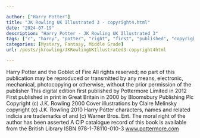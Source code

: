 ```yaml
---

author: ["Harry Potter"]
title: "JK Rowling UK Illustrated 3 - copyright4.html"
date: "2024-07-19"
description: "Harry Potter - JK Rowling UK Illustrated 3"
tags: ["c", "harry", "potter", "right", "first", "published", "copyright", "rowling", "goblet", "fire", "reserved", "part", "publication", "may", "reproduced", "transmitted", "mean", "electronic", "mechanical", "photocopying", "otherwise", "without", "prior", "permission", "publisher"]
categories: [Mystery, Fantasy, Middle Grade]
url: /posts/jkrowling/JKRowlingUKIllustrated3-copyright4html

---
```



Harry Potter and the Goblet of Fire
All rights reserved; no part of this publication may be reproduced or transmitted by any means, electronic, mechanical, photocopying or otherwise, without the prior permission of the publisher
This digital edition first published by Pottermore Limited in 2012
First published in print in Great Britain in 2000 by Bloomsbury Publishing Plc
Copyright (c) J.K. Rowling 2000
Cover illustrations by Claire Melinsky copyright (c) J.K. Rowling 2010
Harry Potter characters, names and related indicia are trademarks of and (c) Warner Bros. Ent.
The moral right of the author has been asserted
A CIP catalogue record of this book is available from the British Library
ISBN 978-1-78110-010-3
www.pottermore.com
